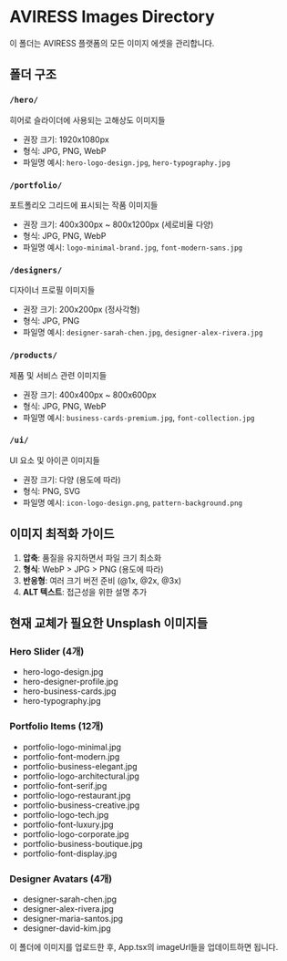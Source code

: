 # AVIRESS Images Directory

이 폴더는 AVIRESS 플랫폼의 모든 이미지 에셋을 관리합니다.

## 폴더 구조

### `/hero/`
히어로 슬라이더에 사용되는 고해상도 이미지들
- 권장 크기: 1920x1080px
- 형식: JPG, PNG, WebP
- 파일명 예시: `hero-logo-design.jpg`, `hero-typography.jpg`

### `/portfolio/`
포트폴리오 그리드에 표시되는 작품 이미지들
- 권장 크기: 400x300px ~ 800x1200px (세로비율 다양)
- 형식: JPG, PNG, WebP
- 파일명 예시: `logo-minimal-brand.jpg`, `font-modern-sans.jpg`

### `/designers/`
디자이너 프로필 이미지들
- 권장 크기: 200x200px (정사각형)
- 형식: JPG, PNG
- 파일명 예시: `designer-sarah-chen.jpg`, `designer-alex-rivera.jpg`

### `/products/`
제품 및 서비스 관련 이미지들
- 권장 크기: 400x400px ~ 800x600px
- 형식: JPG, PNG, WebP
- 파일명 예시: `business-cards-premium.jpg`, `font-collection.jpg`

### `/ui/`
UI 요소 및 아이콘 이미지들
- 권장 크기: 다양 (용도에 따라)
- 형식: PNG, SVG
- 파일명 예시: `icon-logo-design.png`, `pattern-background.png`

## 이미지 최적화 가이드

1. **압축**: 품질을 유지하면서 파일 크기 최소화
2. **형식**: WebP > JPG > PNG (용도에 따라)
3. **반응형**: 여러 크기 버전 준비 (@1x, @2x, @3x)
4. **ALT 텍스트**: 접근성을 위한 설명 추가

## 현재 교체가 필요한 Unsplash 이미지들

### Hero Slider (4개)
- hero-logo-design.jpg
- hero-designer-profile.jpg  
- hero-business-cards.jpg
- hero-typography.jpg

### Portfolio Items (12개)
- portfolio-logo-minimal.jpg
- portfolio-font-modern.jpg
- portfolio-business-elegant.jpg
- portfolio-logo-architectural.jpg
- portfolio-font-serif.jpg
- portfolio-logo-restaurant.jpg
- portfolio-business-creative.jpg
- portfolio-logo-tech.jpg
- portfolio-font-luxury.jpg
- portfolio-logo-corporate.jpg
- portfolio-business-boutique.jpg
- portfolio-font-display.jpg

### Designer Avatars (4개)
- designer-sarah-chen.jpg
- designer-alex-rivera.jpg
- designer-maria-santos.jpg
- designer-david-kim.jpg

이 폴더에 이미지를 업로드한 후, App.tsx의 imageUrl들을 업데이트하면 됩니다.